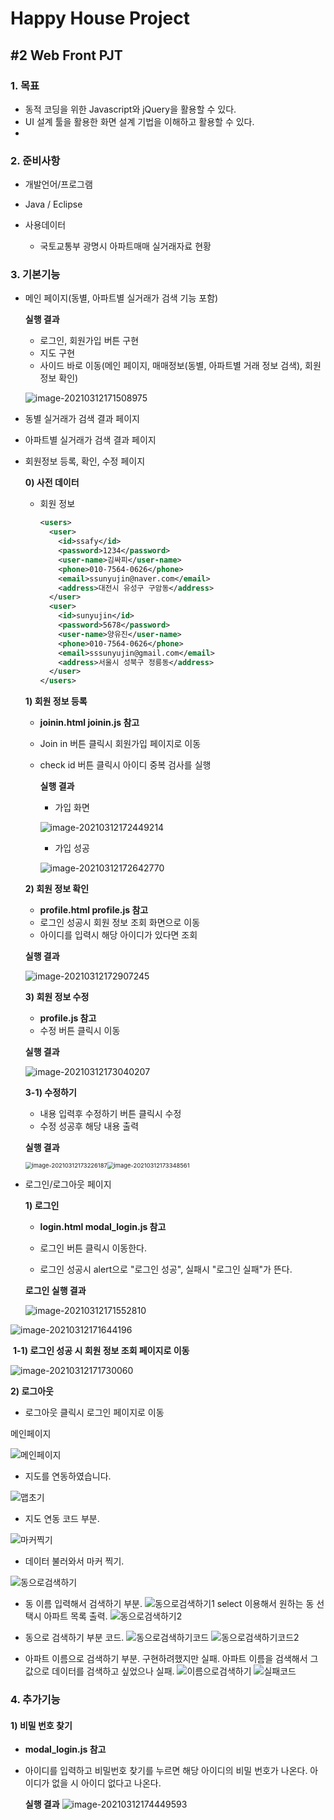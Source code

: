 # Happy House Project

## #2 Web Front PJT

### 1. 목표

- 동적 코딩을 위한 Javascript와 jQuery을 활용할 수 있다.
- UI 설계 툴을 활용한 화면 설계 기법을 이해하고 활용할 수 있다.
-

### 2. 준비사항

- 개발언어/프로그램
- Java / Eclipse
- 사용데이터

  - 국토교통부 광명시 아파트매매 실거래자료 현황

### 3. 기본기능

- 메인 페이지(동별, 아파트별 실거래가 검색 기능 포함)

  **실행 결과**

  - 로그인, 회원가입 버튼 구현
  - 지도 구현
  - 사이드 바로 이동(메인 페이지, 매매정보(동별, 아파트별 거래 정보 검색), 회원 정보 확인)

  ![image-20210312171508975](/README.assets/image-20210312171508975.png)

- 동별 실거래가 검색 결과 페이지

- 아파트별 실거래가 검색 결과 페이지

- 회원정보 등록, 확인, 수정 페이지

  **0) 사전 데이터**

  - 회원 정보

    ```xml
    <users>
      <user>
        <id>ssafy</id>
        <password>1234</password>
        <user-name>김싸피</user-name>
        <phone>010-7564-0626</phone>
        <email>ssunyujin@naver.com</email>
        <address>대전시 유성구 구암동</address>
      </user>
      <user>
        <id>sunyujin</id>
        <password>5678</password>
        <user-name>양유진</user-name>
        <phone>010-7564-0626</phone>
        <email>sssunyujin@gmail.com</email>
        <address>서울시 성북구 정릉동</address>
      </user>
    </users>
    ```

  **1) 회원 정보 등록**

  - **joinin.html joinin.js 참고**

  - Join in 버튼 클릭시 회원가입 페이지로 이동

  - check id 버튼 클릭시 아이디 중복 검사를 실행

    **실행 결과**

    - 가입 화면

    ![image-20210312172449214](/README.assets/image-20210312172449214.png)

    - 가입 성공

    ![image-20210312172642770](/README.assets/image-20210312172642770.png)

  **2) 회원 정보 확인**

  - **profile.html profile.js 참고**
  - 로그인 성공시 회원 정보 조회 화면으로 이동
  - 아이디를 입력시 해당 아이디가 있다면 조회

  **실행 결과**

  ![image-20210312172907245](/README.assets/image-20210312172907245.png)

  **3) 회원 정보 수정**

  - **profile.js 참고**
  - 수정 버튼 클릭시 이동

  **실행 결과**

  ![image-20210312173040207](/README.assets/image-20210312173040207.png)

  **3-1) 수정하기**

  - 내용 입력후 수정하기 버튼 클릭시 수정
  - 수정 성공후 해당 내용 출력

  **실행 결과**

  <img src="/README.assets/image-20210312173226187.png" alt="image-20210312173226187" style="zoom: 67%;" /><img src="/README.assets/image-20210312173348561.png" alt="image-20210312173348561" style="zoom: 67%;" />

- 로그인/로그아웃 페이지

  **1) 로그인**

  - **login.html modal_login.js 참고**

  - 로그인 버튼 클릭시 이동한다.
  - 로그인 성공시 alert으로 "로그인 성공", 실패시 "로그인 실패"가 뜬다.

  **로그인 실행 결과**

  ![image-20210312171552810](/README.assets/image-20210312171552810.png)

![image-20210312171644196](/README.assets/image-20210312171644196.png)

​ **1-1) 로그인 성공 시 회원 정보 조회 페이지로 이동**

![image-20210312171730060](/README.assets/image-20210312171730060.png)

**2) 로그아웃**

- 로그아웃 클릭시 로그인 페이지로 이동

메인페이지

![메인페이지](/README.assets/메인페이지.png)

- 지도를 연동하였습니다.

![맵초기](/README.assets/맵초기.png)

- 지도 연동 코드 부분.

![마커찍기](/README.assets/마커찍기.png)

- 데이터 불러와서 마커 찍기.

![동으로검색하기](/README.assets/동으로검색하기.png)

- 동 이름 입력해서 검색하기 부분.
  ![동으로검색하기1](/README.assets/동으로검색하기1.png)
  select 이용해서 원하는 동 선택시 아파트 목록 출력.
  ![동으로검색하기2](/README.assets/동으로검색하기2.png)

- 동으로 검색하기 부분 코드.
  ![동으로검색하기코드](/README.assets/동으로검색하기코드.png)
  ![동으로검색하기코드2](/README.assets/동으로검색하기코드2.png)

- 아파트 이름으로 검색하기 부분.
  구현하려했지만 실패.
  아파트 이름을 검색해서 그 값으로 데이터를 검색하고 싶었으나 실패.
  ![이름으로검색하기](/README.assets/이름으로검색하기.png)
  ![실패코드](/README.assets/실패코드.png)

### 4. 추가기능

#### 1) 비밀 번호 찾기

- **modal_login.js 참고**

- 아이디를 입력하고 비밀번호 찾기를 누르면 해당 아이디의 비밀 번호가 나온다. 아이디가 없을 시 아이디 없다고 나온다.

  **실행 결과**
  ![image-20210312174449593](/README.assets/image-20210312174449593.png)

